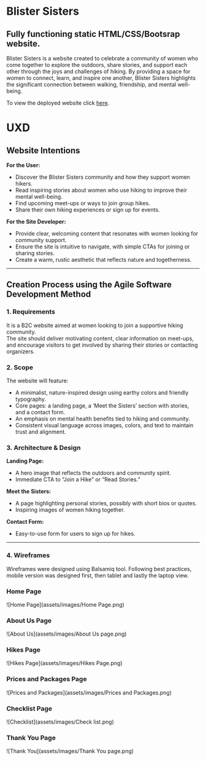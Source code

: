 # Blister Sisters

## Fully functioning static HTML/CSS/Bootsrap website.

Blister Sisters is a website created to celebrate a community of women who come together to explore the outdoors, share stories, and support each other through the joys and challenges of hiking. By providing a space for women to connect, learn, and inspire one another, Blister Sisters highlights the significant connection between walking, friendship, and mental well-being.

To view the deployed website click [here](https://your-link-will-go-here.com).

# UXD


## Website Intentions

**For the User:**
- Discover the Blister Sisters community and how they support women hikers.
- Read inspiring stories about women who use hiking to improve their mental well-being.
- Find upcoming meet-ups or ways to join group hikes.
- Share their own hiking experiences or sign up for events.

**For the Site Developer:**
- Provide clear, welcoming content that resonates with women looking for community support.
- Ensure the site is intuitive to navigate, with simple CTAs for joining or sharing stories.
- Create a warm, rustic aesthetic that reflects nature and togetherness.

---

## Creation Process using the Agile Software Development Method

### 1. Requirements
It is a B2C website aimed at women looking to join a supportive hiking community.  
The site should deliver motivating content, clear information on meet-ups, and encourage visitors to get involved by sharing their stories or contacting organizers.

### 2. Scope
The website will feature:
- A minimalist, nature-inspired design using earthy colors and friendly typography.
- Core pages: a landing page, a ‘Meet the Sisters’ section with stories, and a contact form.
- An emphasis on mental health benefits tied to hiking and community.
- Consistent visual language across images, colors, and text to maintain trust and alignment.

### 3. Architecture & Design
**Landing Page:**  
- A hero image that reflects the outdoors and community spirit.
- Immediate CTA to “Join a Hike” or “Read Stories.”

**Meet the Sisters:**  
- A page highlighting personal stories, possibly with short bios or quotes.
- Inspiring images of women hiking together.

**Contact Form:**  
- Easy-to-use form for users to sign up for hikes.

---
### 4. Wireframes
Wireframes were designed using Balsamiq tool. Following best practices, mobile version was designed first, then tablet and lastly the laptop view. 


### Home Page
![Home Page](assets/images/Home Page.png)

### About Us Page
![About Us](assets/images/About Us page.png)

### Hikes Page
![Hikes Page](assets/images/Hikes Page.png)

### Prices and Packages Page
![Prices and Packages](assets/images/Prices and Packages.png)

### Checklist Page
![Checklist](assets/images/Check list.png)

### Thank You Page
![Thank You](assets/images/Thank You page.png)

